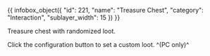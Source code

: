 {{ infobox_object({
	"id": 221,
	"name": "Treasure Chest",
	"category": "Interaction",
	"sublayer_width": 15
}) }}

Treasure chest with randomized loot.

Click the configuration button to set a custom loot. ^(PC only)^
